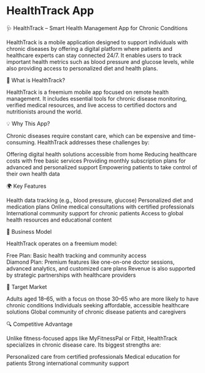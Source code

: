 # HealthTrack App

🩺 HealthTrack – Smart Health Management App for Chronic Conditions

HealthTrack is a mobile application designed to support individuals with chronic diseases by offering a digital platform where patients and healthcare experts can stay connected 24/7. It enables users to track important health metrics such as blood pressure and glucose levels, while also providing access to personalized diet and health plans.

📱 What is HealthTrack?

HealthTrack is a freemium mobile app focused on remote health management. It includes essential tools for chronic disease monitoring, verified medical resources, and live access to certified doctors and nutritionists around the world.

💡 Why This App?

Chronic diseases require constant care, which can be expensive and time-consuming. HealthTrack addresses these challenges by:

Offering digital health solutions accessible from home
Reducing healthcare costs with free basic services
Providing monthly subscription plans for advanced and personalized support
Empowering patients to take control of their own health data

🌍 Key Features

Health data tracking (e.g., blood pressure, glucose)
Personalized diet and medication plans
Online medical consultations with certified professionals
International community support for chronic patients
Access to global health resources and educational content

💼 Business Model

HealthTrack operates on a freemium model:

Free Plan: Basic health tracking and community access                    
Diamond Plan: Premium features like one-on-one doctor sessions, advanced analytics, and customized care plans
Revenue is also supported by strategic partnerships with healthcare providers

👥 Target Market

Adults aged 18–65, with a focus on those 30–65 who are more likely to have chronic conditions
Individuals seeking affordable, accessible healthcare solutions
Global community of chronic disease patients and caregivers

🔍 Competitive Advantage

Unlike fitness-focused apps like MyFitnessPal or Fitbit, HealthTrack specializes in chronic disease care. Its biggest strengths are:

Personalized care from certified professionals
Medical education for patients
Strong international community support
